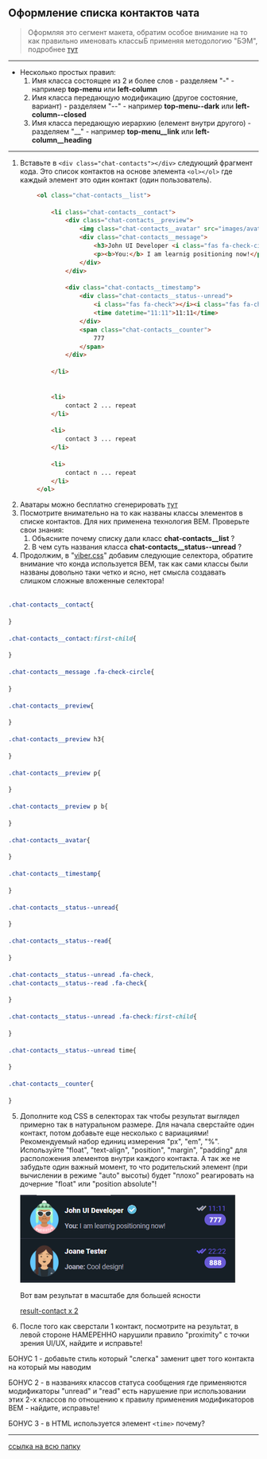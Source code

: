 
## Оформление списка контактов чата

> Оформляя это сегмент макета, обратим особое внимание на то как правильно именовать классыБ применяя методологию "БЭМ", подробнее [тут](https://ru.bem.info/methodology/css/)

---

* Несколько простых правил:
  1. Имя класса состоящее из 2 и более слов - разделяем "-" - например **top-menu** или **left-column**
  2. Имя класса передающую модификацию (другое состояние, вариант) - разделяем "--" - например **top-menu--dark** или **left-column--closed**
  3. Имя класса передающую иерархию (елемент внутри другого) - разделяем "__" - например **top-menu__link** или **left-column__heading**


---

1. Вставьте в ```<div class="chat-contacts"></div>``` следующий фрагмент кода. Это список контактов на основе элемента ```<ol></ol>``` где каждый элемент это один контакт (один пользователь).

```html
        <ol class="chat-contacts__list">

            <li class="chat-contacts__contact">
                <div class="chat-contacts__preview">
                    <img class="chat-contacts__avatar" src="images/avataaars-1.png" alt="John Developer">
                    <div class="chat-contacts__message">
                        <h3>John UI Developer <i class="fas fa-check-circle"></i></h3>
                        <p><b>You:</b> I am learnig positioning now!</p>
                    </div>
                </div>
                
                <div class="chat-contacts__timestamp">
                    <div class="chat-contacts__status--unread">
                        <i class="fas fa-check"></i><i class="fas fa-check"></i>
                        <time datetime="11:11">11:11</time>
                    </div>
                    <span class="chat-contacts__counter">
                        777
                    </span>
                </div>

            </li>


            <li>
                contact 2 ... repeat
            </li>

            <li>
                contact 3 ... repeat
            </li>

            <li>
                contact n ... repeat
            </li>
        </ol>    

```
2. Аватары можно бесплатно сгенерировать [тут](https://getavataaars.com/) 
3. Посмотрите внимательно на то как названы классы элементов в списке контактов. Для них применена технология BEM. Проверьте свои знания:
   1. Объясните почему списку дали класс **chat-contacts__list** ?
   2. В чем суть названия класса **chat-contacts__status--unread** ?
4. Продолжим, в "[viber.css](./css/viber.css)" добавим следующие селектора, обратите внимание что конда используется BEМ, так как сами классы были названы довольно таки четко и ясно, нет смысла создавать слишком сложные вложенные селектора!

```css

.chat-contacts__contact{
 
}

.chat-contacts__contact:first-child{
    
}

.chat-contacts__message .fa-check-circle{
  
}

.chat-contacts__preview{
   
}

.chat-contacts__preview h3{
   
}

.chat-contacts__preview p{
   
}

.chat-contacts__preview p b{
  
}

.chat-contacts__avatar{
  
}

.chat-contacts__timestamp{
  
}

.chat-contacts__status--unread{
  
}

.chat-contacts__status--read{
   
}

.chat-contacts__status--unread .fa-check,
.chat-contacts__status--read .fa-check{
 
}

.chat-contacts__status--unread .fa-check:first-child{
  
}

.chat-contacts__status--unread time{
  
}

.chat-contacts__counter{
  
}


```

5. Дополните код CSS в селекторах так чтобы результат выглядел примерно так в натуральном размере. Для начала сверстайте один контакт, потом добавьте еще несколько с вариациями! Рекомендуемый набор единиц измерения "px", "em", "%". Используйте "float", "text-align", "position", "margin", "padding" для расположения элементов внутри каждого контакта. А так же не забудьте один важный момент, то что родительский элемент (при вычислении в режиме "auto" высоты) будет "плохо" реагировать на дочерние "float" или "position absolute"!
 
    ![result-contact x 1](./result-contactx1.png)

    Вот вам результат в масштабе для большей ясности

    [result-contact x 2](./result-contactx2.png)

7. После того как сверстали 1 контакт, посмотрите на результат, в левой стороне НАМЕРЕННО нарушили правило "proximity"  с точки зрения UI/UX, найдите и исправьте!

БОНУС 1 - добавьте стиль который "слегка" заменит цвет того контакта на который мы наводим

БОНУС 2 - в названиях классов статуса сообщения где применяются модификаторы "unread" и "read" есть нарушение при использовании этих 2-х классов по отношению к правилу применения модификаторов BEM - найдите, исправьте!

БОНУС 3 - в HTML используется элемент ```<time>``` почему?

---
[ссылка на всю папку](./)

